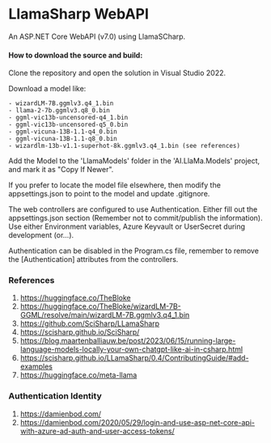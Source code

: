 # LlamaSharp WebAPI
An ASP.NET Core WebAPI (v7.0) using LlamaSCharp.


#### How to download the source and build:
Clone the repository and open the solution in Visual Studio 2022.

Download a model like: 
```
- wizardLM-7B.ggmlv3.q4_1.bin
- llama-2-7b.ggmlv3.q8_0.bin
- ggml-vic13b-uncensored-q4_1.bin
- ggml-vic13b-uncensored-q5_0.bin
- ggml-vicuna-13B-1.1-q4_0.bin
- ggml-vicuna-13B-1.1-q8_0.bin
- wizardlm-13b-v1.1-superhot-8k.ggmlv3.q4_1.bin (see references)

```

Add the Model to the 'LlamaModels' folder in the 'AI.LlaMa.Models' project, and mark it as "Copy If Newer".

If you prefer to locate the model file elsewhere, then modify the appsettings.json to point to the model and update .gitignore.

The web controllers are configured to use Authentication. 
Either fill out the appsettings.json section (Remember not to commit/publish the information).
Use either Environment variables, Azure Keyvault or UserSecret during development (or...).

Authentication can be disabled in the Program.cs file, remember to remove the [Authentication] attributes from the controllers.


### References
1. https://huggingface.co/TheBloke
2. https://huggingface.co/TheBloke/wizardLM-7B-GGML/resolve/main/wizardLM-7B.ggmlv3.q4_1.bin
3. https://github.com/SciSharp/LLamaSharp
4. https://scisharp.github.io/SciSharp/
5. https://blog.maartenballiauw.be/post/2023/06/15/running-large-language-models-locally-your-own-chatgpt-like-ai-in-csharp.html
6. https://scisharp.github.io/LLamaSharp/0.4/ContributingGuide/#add-examples
7. https://huggingface.co/meta-llama


### Authentication Identity
1. https://damienbod.com/
2. https://damienbod.com/2020/05/29/login-and-use-asp-net-core-api-with-azure-ad-auth-and-user-access-tokens/

